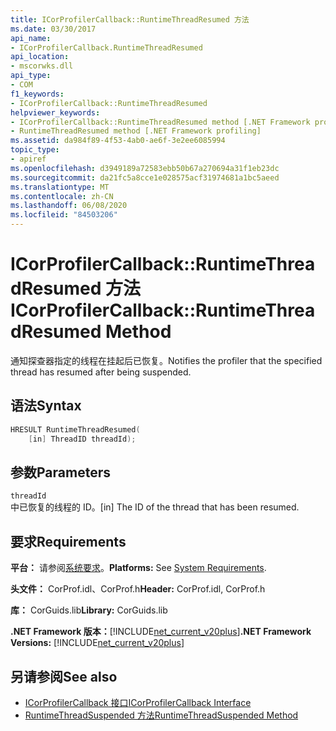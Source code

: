 ```yaml
---
title: ICorProfilerCallback::RuntimeThreadResumed 方法
ms.date: 03/30/2017
api_name:
- ICorProfilerCallback.RuntimeThreadResumed
api_location:
- mscorwks.dll
api_type:
- COM
f1_keywords:
- ICorProfilerCallback::RuntimeThreadResumed
helpviewer_keywords:
- ICorProfilerCallback::RuntimeThreadResumed method [.NET Framework profiling]
- RuntimeThreadResumed method [.NET Framework profiling]
ms.assetid: da984f89-4f53-4ab0-ae6f-3e2ee6085994
topic_type:
- apiref
ms.openlocfilehash: d3949189a72583ebb50b67a270694a31f1eb23dc
ms.sourcegitcommit: da21fc5a8cce1e028575acf31974681a1bc5aeed
ms.translationtype: MT
ms.contentlocale: zh-CN
ms.lasthandoff: 06/08/2020
ms.locfileid: "84503206"
---
```

# <a name="icorprofilercallbackruntimethreadresumed-method"></a><span data-ttu-id="b17dc-102">ICorProfilerCallback::RuntimeThreadResumed 方法</span><span class="sxs-lookup"><span data-stu-id="b17dc-102">ICorProfilerCallback::RuntimeThreadResumed Method</span></span>
<span data-ttu-id="b17dc-103">通知探查器指定的线程在挂起后已恢复。</span><span class="sxs-lookup"><span data-stu-id="b17dc-103">Notifies the profiler that the specified thread has resumed after being suspended.</span></span>  
  
## <a name="syntax"></a><span data-ttu-id="b17dc-104">语法</span><span class="sxs-lookup"><span data-stu-id="b17dc-104">Syntax</span></span>  
  
```cpp  
HRESULT RuntimeThreadResumed(  
    [in] ThreadID threadId);  
```  
  
## <a name="parameters"></a><span data-ttu-id="b17dc-105">参数</span><span class="sxs-lookup"><span data-stu-id="b17dc-105">Parameters</span></span>  
 `threadId`  
 <span data-ttu-id="b17dc-106">中已恢复的线程的 ID。</span><span class="sxs-lookup"><span data-stu-id="b17dc-106">[in] The ID of the thread that has been resumed.</span></span>  
  
## <a name="requirements"></a><span data-ttu-id="b17dc-107">要求</span><span class="sxs-lookup"><span data-stu-id="b17dc-107">Requirements</span></span>  
 <span data-ttu-id="b17dc-108">**平台：** 请参阅[系统要求](../../get-started/system-requirements.md)。</span><span class="sxs-lookup"><span data-stu-id="b17dc-108">**Platforms:** See [System Requirements](../../get-started/system-requirements.md).</span></span>  
  
 <span data-ttu-id="b17dc-109">**头文件：** CorProf.idl、CorProf.h</span><span class="sxs-lookup"><span data-stu-id="b17dc-109">**Header:** CorProf.idl, CorProf.h</span></span>  
  
 <span data-ttu-id="b17dc-110">**库：** CorGuids.lib</span><span class="sxs-lookup"><span data-stu-id="b17dc-110">**Library:** CorGuids.lib</span></span>  
  
 <span data-ttu-id="b17dc-111">**.NET Framework 版本：**[!INCLUDE[net_current_v20plus](../../../../includes/net-current-v20plus-md.md)]</span><span class="sxs-lookup"><span data-stu-id="b17dc-111">**.NET Framework Versions:** [!INCLUDE[net_current_v20plus](../../../../includes/net-current-v20plus-md.md)]</span></span>  
  
## <a name="see-also"></a><span data-ttu-id="b17dc-112">另请参阅</span><span class="sxs-lookup"><span data-stu-id="b17dc-112">See also</span></span>

- [<span data-ttu-id="b17dc-113">ICorProfilerCallback 接口</span><span class="sxs-lookup"><span data-stu-id="b17dc-113">ICorProfilerCallback Interface</span></span>](icorprofilercallback-interface.md)
- [<span data-ttu-id="b17dc-114">RuntimeThreadSuspended 方法</span><span class="sxs-lookup"><span data-stu-id="b17dc-114">RuntimeThreadSuspended Method</span></span>](icorprofilercallback-runtimethreadsuspended-method.md)
